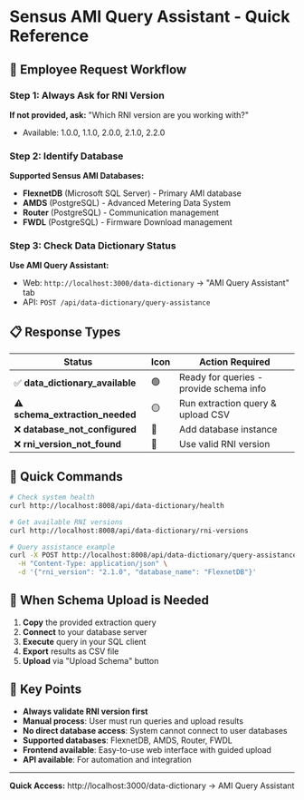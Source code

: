 # Sensus AMI Query Assistant - Quick Reference

## 🔄 Employee Request Workflow

### Step 1: Always Ask for RNI Version
**If not provided, ask:** "Which RNI version are you working with?"
- Available: 1.0.0, 1.1.0, 2.0.0, 2.1.0, 2.2.0

### Step 2: Identify Database  
**Supported Sensus AMI Databases:**
- **FlexnetDB** (Microsoft SQL Server) - Primary AMI database
- **AMDS** (PostgreSQL) - Advanced Metering Data System  
- **Router** (PostgreSQL) - Communication management
- **FWDL** (PostgreSQL) - Firmware Download management

### Step 3: Check Data Dictionary Status
**Use AMI Query Assistant:**
- Web: `http://localhost:3000/data-dictionary` → "AMI Query Assistant" tab
- API: `POST /api/data-dictionary/query-assistance`

## 📋 Response Types

| Status | Icon | Action Required |
|--------|------|-----------------|
| ✅ **data_dictionary_available** | 🟢 | Ready for queries - provide schema info |
| ⚠️ **schema_extraction_needed** | 🟡 | Run extraction query & upload CSV |  
| ❌ **database_not_configured** | 🔴 | Add database instance |
| ❌ **rni_version_not_found** | 🔴 | Use valid RNI version |

## 🚀 Quick Commands

```bash
# Check system health
curl http://localhost:8008/api/data-dictionary/health

# Get available RNI versions
curl http://localhost:8008/api/data-dictionary/rni-versions

# Query assistance example
curl -X POST http://localhost:8008/api/data-dictionary/query-assistance \
  -H "Content-Type: application/json" \
  -d '{"rni_version": "2.1.0", "database_name": "FlexnetDB"}'
```

## 🔧 When Schema Upload is Needed

1. **Copy** the provided extraction query
2. **Connect** to your database server
3. **Execute** query in your SQL client
4. **Export** results as CSV file
5. **Upload** via "Upload Schema" button

## 🎯 Key Points

- **Always validate RNI version first**
- **Manual process**: User must run queries and upload results
- **No direct database access**: System cannot connect to user databases
- **Supported databases**: FlexnetDB, AMDS, Router, FWDL
- **Frontend available**: Easy-to-use web interface with guided upload
- **API available**: For automation and integration

---
**Quick Access:** http://localhost:3000/data-dictionary → AMI Query Assistant